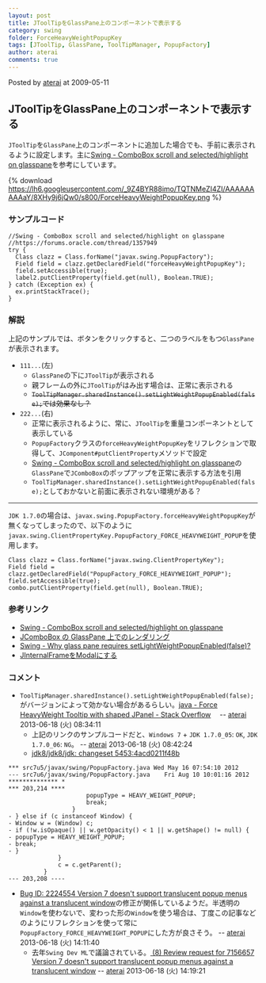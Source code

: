 ```yaml
---
layout: post
title: JToolTipをGlassPane上のコンポーネントで表示する
category: swing
folder: ForceHeavyWeightPopupKey
tags: [JToolTip, GlassPane, ToolTipManager, PopupFactory]
author: aterai
comments: true
---
```


Posted by [aterai](http://terai.xrea.jp/aterai.html) at 2009-05-11

## JToolTipをGlassPane上のコンポーネントで表示する
`JToolTip`を`GlassPane`上のコンポーネントに追加した場合でも、手前に表示されるように設定します。主に[Swing - ComboBox scroll and selected/highlight on glasspane](https://forums.oracle.com/thread/1357949)を参考にしています。

{% download https://lh6.googleusercontent.com/_9Z4BYR88imo/TQTNMeZI4ZI/AAAAAAAAAaY/8XHy9j6jQw0/s800/ForceHeavyWeightPopupKey.png %}

### サンプルコード
<pre class="prettyprint"><code>//Swing - ComboBox scroll and selected/highlight on glasspane
//https://forums.oracle.com/thread/1357949
try {
  Class clazz = Class.forName("javax.swing.PopupFactory");
  Field field = clazz.getDeclaredField("forceHeavyWeightPopupKey");
  field.setAccessible(true);
  label2.putClientProperty(field.get(null), Boolean.TRUE);
} catch (Exception ex) {
  ex.printStackTrace();
}
</code></pre>

### 解説
上記のサンプルでは、ボタンをクリックすると、二つのラベルをもつ`GlassPane`が表示されます。

- `111...`(左)
    - `GlassPane`の下に`JToolTip`が表示される
    - 親フレームの外に`JToolTip`がはみ出す場合は、正常に表示される
    - ~~`ToolTipManager.sharedInstance().setLightWeightPopupEnabled(false);`では効果なし？~~
- `222...`(右)
    - 正常に表示されるように、常に、`JToolTip`を重量コンポーネントとして表示している
    - `PopupFactory`クラスの`forceHeavyWeightPopupKey`をリフレクションで取得して、`JComponent#putClientProperty`メソッドで設定
    - [Swing - ComboBox scroll and selected/highlight on glasspane](https://forums.oracle.com/thread/1357949)の`GlassPane`で`JComboBox`のポップアップを正常に表示する方法を引用
    - `ToolTipManager.sharedInstance().setLightWeightPopupEnabled(false);`としておかないと前面に表示されない環境がある？

<!-- dummy comment line for breaking list -->

- - - -
`JDK 1.7.0`の場合は、`javax.swing.PopupFactory.forceHeavyWeightPopupKey`が無くなってしまったので、以下のように
`javax.swing.ClientPropertyKey.PopupFactory_FORCE_HEAVYWEIGHT_POPUP`を使用します。

<pre class="prettyprint"><code>Class clazz = Class.forName("javax.swing.ClientPropertyKey");
Field field = clazz.getDeclaredField("PopupFactory_FORCE_HEAVYWEIGHT_POPUP");
field.setAccessible(true);
combo.putClientProperty(field.get(null), Boolean.TRUE);
</code></pre>

### 参考リンク
- [Swing - ComboBox scroll and selected/highlight on glasspane](https://forums.oracle.com/thread/1357949)
- [JComboBox の GlassPane 上でのレンダリング](http://www.atmarkit.co.jp/bbs/phpBB/viewtopic.php?mode=viewtopic&topic=42615&forum=12)
- [Swing - Why glass pane requires setLightWeightPopupEnabled(false)?](https://forums.oracle.com/thread/1366094)
- [JInternalFrameをModalにする](http://terai.xrea.jp/Swing/ModalInternalFrame.html)

<!-- dummy comment line for breaking list -->

### コメント
- `ToolTipManager.sharedInstance().setLightWeightPopupEnabled(false);`がバージョンによって効かない場合があるらしい。[java - Force HeavyWeight Tooltip with shaped JPanel - Stack Overflow](http://stackoverflow.com/questions/17150483/force-heavyweight-tooltip-with-shaped-jpanel)　 -- [aterai](http://terai.xrea.jp/aterai.html) 2013-06-18 (火) 08:34:11
    - 上記のリンクのサンプルコードだと、`Windows 7` + `JDK 1.7.0_05`: `OK`, `JDK 1.7.0_06`: `NG`。 -- [aterai](http://terai.xrea.jp/aterai.html) 2013-06-18 (火) 08:42:24
    - [jdk8/jdk8/jdk: changeset 5453:4acd0211f48b](http://hg.openjdk.java.net/jdk8/jdk8/jdk/rev/4acd0211f48b)

<!-- dummy comment line for breaking list -->

<pre class="prettyprint"><code>*** src7u5/javax/swing/PopupFactory.java	Wed May 16 07:54:10 2012
--- src7u6/javax/swing/PopupFactory.java	Fri Aug 10 10:01:16 2012
************** *
*** 203,214 ****
                      popupType = HEAVY_WEIGHT_POPUP;
                      break;
                  }
- } else if (c instanceof Window) {
- Window w = (Window) c;
- if (!w.isOpaque() || w.getOpacity() &lt; 1 || w.getShape() != null) {
- popupType = HEAVY_WEIGHT_POPUP;
- break;
- }
              }
              c = c.getParent();
          }
--- 203,208 ----
</code></pre>

- [Bug ID: 2224554 Version 7 doesn't support translucent popup menus against a translucent window](http://bugs.sun.com/bugdatabase/view_bug.do?bug_id=2224554)の修正が関係しているようだ。半透明の`Window`を使わないで、変わった形の`Window`を使う場合は、丁度この記事などのようにリフレクションを使って常に`PopupFactory_FORCE_HEAVYWEIGHT_POPUP`にした方が良さそう。 -- [aterai](http://terai.xrea.jp/aterai.html) 2013-06-18 (火) 14:11:40
    - 去年`Swing Dev ML`で議論されている。[<Swing Dev> (8) Review request for 7156657 Version 7 doesn't support translucent popup menus against a translucent window](http://mail.openjdk.java.net/pipermail/swing-dev/2012-June/002096.html) -- [aterai](http://terai.xrea.jp/aterai.html) 2013-06-18 (火) 14:19:21

<!-- dummy comment line for breaking list -->

